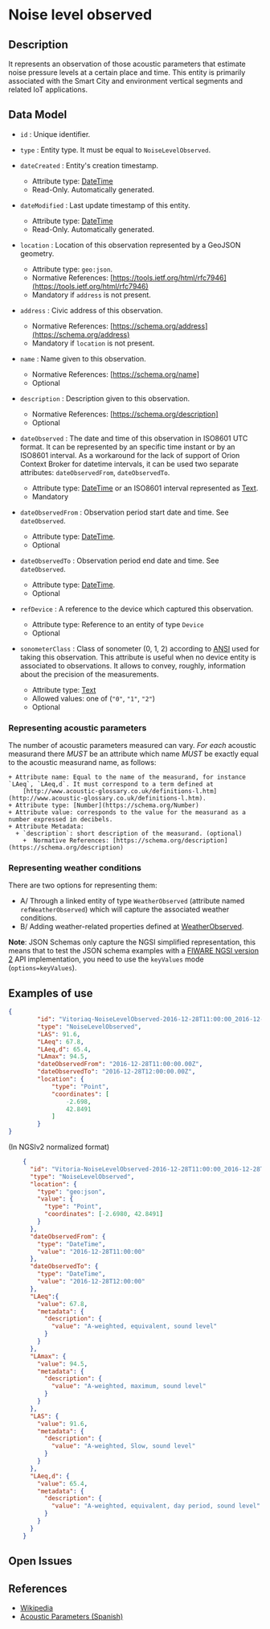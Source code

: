 # Noise level observed

## Description

It represents an observation of those acoustic parameters that estimate noise pressure levels at a certain place and time.
This entity is primarily associated with the Smart City and environment vertical segments and related IoT applications.

## Data Model

+ `id` : Unique identifier. 

+ `type` : Entity type. It must be equal to `NoiseLevelObserved`.

+ `dateCreated` : Entity's creation timestamp.
    + Attribute type: [DateTime](https://schema.org/DateTime)
    + Read-Only. Automatically generated.

+ `dateModified` : Last update timestamp of this entity.
    + Attribute type: [DateTime](https://schema.org/DateTime)
    + Read-Only. Automatically generated.

+ `location` : Location of this observation represented by a GeoJSON geometry. 
    + Attribute type: `geo:json`.
    + Normative References: [https://tools.ietf.org/html/rfc7946](https://tools.ietf.org/html/rfc7946)
    + Mandatory if `address` is not present.

+ `address` : Civic address of this observation.
    + Normative References: [https://schema.org/address](https://schema.org/address)
    + Mandatory if `location` is not present.
    
+ `name` : Name given to this observation.
    + Normative References: [https://schema.org/name]
    + Optional

+ `description` : Description given to this observation.
    + Normative References: [https://schema.org/description]
    + Optional
    
+ `dateObserved` : The date and time of this observation in ISO8601 UTC format.
It can be represented by an specific time instant or by an ISO8601 interval. As a workaround for
the lack of support of Orion Context Broker for datetime intervals, it can be used two separate attributes: `dateObservedFrom`, `dateObservedTo`. 
    + Attribute type: [DateTime](https://schema.org/DateTime) or an ISO8601 interval represented as [Text](https://schema.org/Text). 
    + Mandatory
        
+ `dateObservedFrom` : Observation period start date and time. See `dateObserved`. 
    + Attribute type: [DateTime](https://schema.org/DateTime). 
    + Optional
    
+ `dateObservedTo` : Observation period end date and time. See `dateObserved`. 
    + Attribute type: [DateTime](https://schema.org/DateTime). 
    + Optional
    
+ `refDevice` : A reference to the device which captured this observation.
    + Attribute type: Reference to an entity of type `Device`
    + Optional

+ `sonometerClass` : Class of sonometer (0, 1, 2) according to [ANSI](http://soundmetersource.com/ansi-standards.html)
used for taking this observation. This attribute is useful when no device entity is associated to observations.
It allows to convey, roughly, information about the precision of the measurements. 
    + Attribute type: [Text](https://schema.org/Text)
    + Allowed values: one of (`"0"`, `"1"`, `"2"`)
    + Optional

### Representing acoustic parameters

The number of acoustic parameters measured can vary. *For each* acoustic measurand there *MUST* be an attribute which name *MUST* be
exactly equal to the acoustic measurand name, as follows:

    + Attribute name: Equal to the name of the measurand, for instance `LAeq`, `LAeq,d`. It must correspond to a term defined at
        [http://www.acoustic-glossary.co.uk/definitions-l.htm](http://www.acoustic-glossary.co.uk/definitions-l.htm).
    + Attribute type: [Number](https://schema.org/Number)
    + Attribute value: corresponds to the value for the measurand as a number expressed in decibels.
    + Attribute Metadata:
      + `description`: short description of the measurand. (optional)
        +  Normative References: [https://schema.org/description](https://schema.org/description)

### Representing weather conditions

There are two options for representing them:

+ A/ Through a linked entity of type `WeatherObserved` (attribute named `refWeatherObserved`)
which will capture the associated weather conditions.
+ B/ Adding weather-related properties defined at [WeatherObserved](../../../Weather/WeatherObserved/doc/spec.md).

**Note**: JSON Schemas only capture the NGSI simplified representation, this means that to test the JSON schema examples with
a [FIWARE NGSI version 2](http://fiware.github.io/specifications/ngsiv2/stable) API implementation, you need to use the `keyValues`
mode (`options=keyValues`).

## Examples of use

```json
{
        "id": "Vitoriaq-NoiseLevelObserved-2016-12-28T11:00:00_2016-12-28T12:00:00",
        "type": "NoiseLevelObserved",
        "LAS": 91.6,
        "LAeq": 67.8,
        "LAeq,d": 65.4,
        "LAmax": 94.5,
        "dateObservedFrom": "2016-12-28T11:00:00.00Z",
        "dateObservedTo": "2016-12-28T12:00:00.00Z",
        "location": {
            "type": "Point",
            "coordinates": [
                -2.698,
                42.8491
            ]
        }
}
```

(In NGSIv2 normalized format)

```json
    {
      "id": "Vitoria-NoiseLevelObserved-2016-12-28T11:00:00_2016-12-28T12:00:00",
      "type": "NoiseLevelObserved",
      "location": {
        "type": "geo:json",
        "value": {
          "type": "Point",
          "coordinates": [-2.6980, 42.8491]
        }
      },
      "dateObservedFrom": {
        "type": "DateTime",
        "value": "2016-12-28T11:00:00"
      },
      "dateObservedTo": {
        "type": "DateTime",
        "value": "2016-12-28T12:00:00"
      },
      "LAeq":{
        "value": 67.8,
        "metadata": {
          "description": {
            "value": "A-weighted, equivalent, sound level"
          }
        }
      },
      "LAmax": {
        "value": 94.5,
        "metadata": {
          "description": {
            "value": "A-weighted, maximum, sound level"
          }
        }
      },
      "LAS": {
        "value": 91.6,
        "metadata": {
          "description": {
            "value": "A-weighted, Slow, sound level"
          }
        }
      },
      "LAeq,d": {
        "value": 65.4,
        "metadata": {
          "description": {
            "value": "A-weighted, equivalent, day period, sound level"
          }
        }
      }
    }
```

## Open Issues

## References

* [Wikipedia](https://en.wikipedia.org/wiki/Sound_level_meter)
* [Acoustic Parameters (Spanish)](http://www.dipucadiz.es/export/sites/default/galeria_de_ficheros/desarrollo_sostenible/docu_cursos_jornadas/acustica_planeamiento_urb/Indices-Acusticos.pdf)
